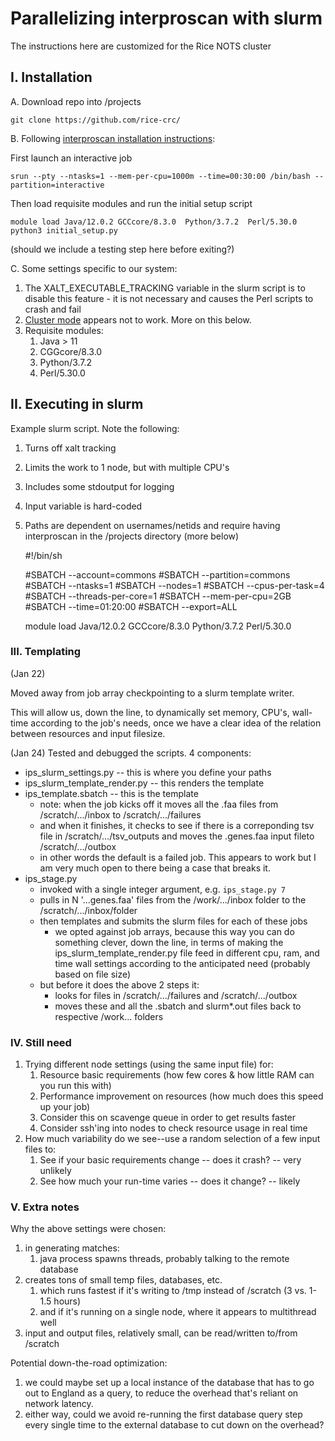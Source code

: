 # Parallelizing interproscan with slurm

The instructions here are customized for the Rice NOTS cluster

## I. Installation

A. Download repo into /projects

    git clone https://github.com/rice-crc/
    
B. Following [interproscan installation instructions](https://interproscan-docs.readthedocs.io/en/latest/UserDocs.html?highlight=initial_setup.py):

First launch an interactive job

    srun --pty --ntasks=1 --mem-per-cpu=1000m --time=00:30:00 /bin/bash --partition=interactive
    
Then load requisite modules and run the initial setup script

    module load Java/12.0.2 GCCcore/8.3.0  Python/3.7.2  Perl/5.30.0 
    python3 initial_setup.py    

(should we include a testing step here before exiting?)

C. Some settings specific to our system:

1. The XALT_EXECUTABLE_TRACKING variable in the slurm script is to disable this feature - it is not necessary and causes the Perl scripts to crash and fail
1. [Cluster mode](https://interproscan-docs.readthedocs.io/en/latest/ImprovingPerformance.html?highlight=cluster%20mode#running-interproscan-in-cluster-mode) appears not to work. More on this below.
1. Requisite modules:
   1. Java > 11
   1. CGGcore/8.3.0
   1. Python/3.7.2
   1. Perl/5.30.0

## II. Executing in slurm

Example slurm script. Note the following:

1. Turns off xalt tracking
1. Limits the work to 1 node, but with multiple CPU's
1. Includes some stdoutput for logging
1. Input variable is hard-coded
1. Paths are dependent on usernames/netids and require having interproscan in the /projects directory (more below)

	#!/bin/sh

	#SBATCH --account=commons
	#SBATCH --partition=commons
	#SBATCH --ntasks=1
	#SBATCH --nodes=1
	#SBATCH --cpus-per-task=4
	#SBATCH --threads-per-core=1
	#SBATCH --mem-per-cpu=2GB
	#SBATCH --time=01:20:00
	#SBATCH --export=ALL

	module load Java/12.0.2 GCCcore/8.3.0  Python/3.7.2  Perl/5.30.0 

### III. Templating
(Jan 22)

Moved away from job array checkpointing to a slurm template writer.

This will allow us, down the line, to dynamically set memory, CPU's, wall-time according to the job's needs, once we have a clear idea of the relation between resources and input filesize.

(Jan 24)
Tested and debugged the scripts. 4 components:
* ips_slurm_settings.py -- this is where you define your paths
* ips_slurm_template_render.py -- this renders the template
* ips_template.sbatch -- this is the template
   * note: when the job kicks off it moves all the .faa files from /scratch/.../inbox to /scratch/.../failures
   * and when it finishes, it checks to see if there is a correponding tsv file in /scratch/.../tsv_outputs and moves the .genes.faa input fileto /scratch/.../outbox
   * in other words the default is a failed job. This appears to work but I am very much open to there being a case that breaks it.
* ips_stage.py
   * invoked with a single integer argument, e.g. `ips_stage.py 7`
   * pulls in N '...genes.faa' files from the /work/.../inbox folder to the /scratch/.../inbox/folder
   * then templates and submits the slurm files for each of these jobs
      * we opted against job arrays, because this way you can do something clever, down the line, in terms of making the ips_slurm_template_render.py file feed in different cpu, ram, and time wall settings according to the anticipated need (probably based on file size)
   * but before it does the above 2 steps it:
      * looks for files in /scratch/.../failures and /scratch/.../outbox
      * moves these and all the .sbatch and slurm*.out files back to respective /work... folders
			
### IV. Still need
	
1. Trying different node settings (using the same input file) for:
   1. Resource basic requirements (how few cores & how little RAM can you run this with)
   1. Performance improvement on resources (how much does this speed up your job)
   1. Consider this on scavenge queue in order to get results faster
   1. Consider ssh'ing into nodes to check resource usage in real time
1. How much variability do we see--use a random selection of a few input files to:
   1. See if your basic requirements change -- does it crash? -- very unlikely
   1. See how much your run-time varies -- does it change? -- likely

### V. Extra notes

Why the above settings were chosen:

1. in generating matches:
   1. java process spawns threads, probably talking to the remote database
1. creates tons of small temp files, databases, etc.
   1. which runs fastest if it's writing to /tmp instead of /scratch (3 vs. 1-1.5 hours)
   1. and if it's running on a single node, where it appears to multithread well
1. input and output files, relatively small, can be read/written to/from /scratch

Potential down-the-road optimization:

1. we could maybe set up a local instance of the database that has to go out to England as a query, to reduce the overhead that's reliant on network latency.
1. either way, could we avoid re-running the first database query step every single time to the external database to cut down on the overhead?
